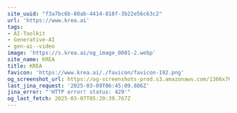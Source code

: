 ```yaml
---
site_uuid: "f3a7bc6b-80ab-4414-818f-3b22e56c63c2"
url: 'https://www.krea.ai'
tags:
- AI-Toolkit
- Generative-AI
- gen-ai--video
image: 'https://s.krea.ai/og_image_0001-2.webp'
site_name: KREA
title: KREA
favicon: 'https://www.krea.ai/./favicon/favicon-192.png'
og_screenshot_url: https://og-screenshots-prod.s3.amazonaws.com/1366x768/80/false/f218b53ccac781cd044feb141ac83f0b681d6452d0f0f53abc9aff88ec965be0.jpeg
last_jina_request: '2025-03-09T06:45:09.886Z'
jina_error: "'HTTP error! status: 429'"
og_last_fetch: 2025-03-07T05:20:39.767Z
---
```



